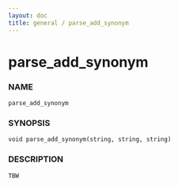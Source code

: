 ```yaml
---
layout: doc
title: general / parse_add_synonym
---
```

# parse_add_synonym

### NAME

    parse_add_synonym

### SYNOPSIS

    void parse_add_synonym(string, string, string)

### DESCRIPTION

    TBW

